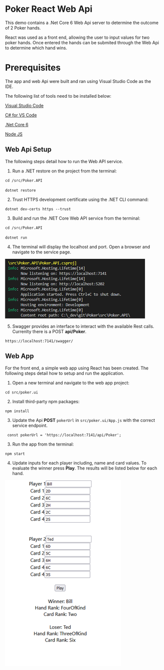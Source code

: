# Poker React Web Api

This demo contains a .Net Core 6 Web Api server to determine the outcome of 2 Poker hands.

React was used as a front end, allowing the user to input values for two poker hands. Once entered the hands can be submited through the Web Api to determine which hand wins.

# Prerequisites
The app and web Api were built and ran using Visual Studio Code as the IDE.

The following list of tools need to be installed below:

[Visual Studio Code](https://code.visualstudio.com/download)

[C# for VS Code](https://marketplace.visualstudio.com/items?itemName=ms-dotnettools.csharp)

[.Net Core 6](https://dotnet.microsoft.com/en-us/download/dotnet/6.0)

[Node JS](https://nodejs.org/en/download/)


## Web Api Setup

The following steps detail how to run the Web API service.

1) Run a .NET restore on the project from the terminal:
```
cd /src/Poker.API

dotnet restore
```

2) Trust HTTPS development certificate using the .NET CLI command:

```
dotnet dev-certs https --trust
```

3) Build and run the .NET Core Web API service from the terminal:
```
cd /src/Poker.API

dotnet run
```

4) The terminal will display the localhost and port. Open a browser and navigate to the service page. 

![web api terminal startup](./images/Web_API_startup_terminal.PNG)

5) Swagger provides an interface to interact with the available Rest calls. Currenlty there is a POST **api/Poker**.
```
https://localhost:7141/swagger/
```

## Web App
For the front end, a simple web app using React has been created. The following steps detail how to setup and run the application.

1) Open a new terminal and navigate to the web app project:
```
cd src/poker.ui
```

2) Install third-party npm packages:
```
npm install
```

3) Update the Api **POST** ```pokerUrl``` in ```src/poker.ui/App.js``` with the correct service endpoint.
```
 const pokerUrl = 'https://localhost:7141/api/Poker';
```

3) Run the app from the terminal:
```
npm start
```

4) Update inputs for each player including, name and card values. To evaluate the winner press **Play**. The results will be listed below for each hand.

![web app view](./images/Web_App_play.PNG)
